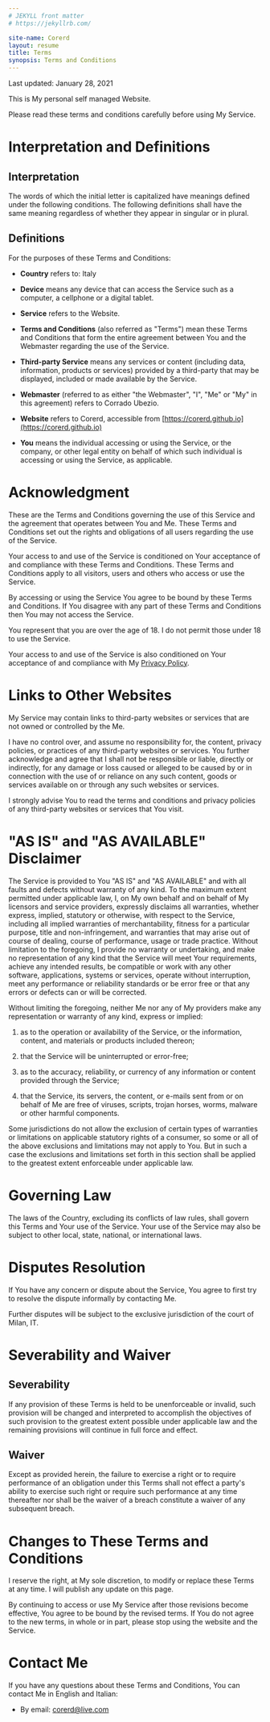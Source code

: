 ```yaml
---
# JEKYLL front matter
# https://jekyllrb.com/

site-name: Corerd
layout: resume
title: Terms
synopsis: Terms and Conditions
---
```

Last updated: January 28, 2021

This is My personal self managed Website.

Please read these terms and conditions carefully before using My Service.

# Interpretation and Definitions

## Interpretation

The words of which the initial letter is capitalized have meanings defined
under the following conditions. The following definitions shall have the same
meaning regardless of whether they appear in singular or in plural.

## Definitions

For the purposes of these Terms and Conditions:

- **Country** refers to: Italy

- **Device** means any device that can access the Service such as a computer,
  a cellphone or a digital tablet.

- **Service** refers to the Website.

- **Terms and Conditions** (also referred as "Terms") mean these Terms and
  Conditions that form the entire agreement between You and the Webmaster
  regarding the use of the Service.

- **Third-party Service** means any services or content (including data,
  information, products or services) provided by a third-party that may
  be displayed, included or made available by the Service.

- **Webmaster** (referred to as either "the Webmaster", "I", "Me" or "My"
  in this agreement) refers to Corrado Ubezio.

- **Website** refers to Corerd, accessible from
  [https://corerd.github.io](https://corerd.github.io)

- **You** means the individual accessing or using the Service, or the company,
  or other legal entity on behalf of which such individual is accessing or
  using the Service, as applicable.

# Acknowledgment

These are the Terms and Conditions governing the use of this Service and the
agreement that operates between You and Me. These Terms and Conditions set out
the rights and obligations of all users regarding the use of the Service.

Your access to and use of the Service is conditioned on Your acceptance of and
compliance with these Terms and Conditions. These Terms and Conditions apply to
all visitors, users and others who access or use the Service.

By accessing or using the Service You agree to be bound by these Terms and
Conditions. If You disagree with any part of these Terms and Conditions then
You may not access the Service.

You represent that you are over the age of 18. I do not permit those under 18
to use the Service.

Your access to and use of the Service is also conditioned on Your acceptance of
and compliance with My [Privacy Policy](/privacy).

# Links to Other Websites

My Service may contain links to third-party websites or services that are
not owned or controlled by the Me.

I have no control over, and assume no responsibility for, the content,
privacy policies, or practices of any third-party websites or services.
You further acknowledge and agree that I shall not be responsible or liable,
directly or indirectly, for any damage or loss caused or alleged to be caused
by or in connection with the use of or reliance on any such content, goods or
services available on or through any such websites or services.

I strongly advise You to read the terms and conditions and privacy policies of
any third-party websites or services that You visit.

# "AS IS" and "AS AVAILABLE" Disclaimer

The Service is provided to You "AS IS" and "AS AVAILABLE" and with all faults
and defects without warranty of any kind. To the maximum extent permitted under
applicable law, I, on My own behalf and on behalf of My licensors and service
providers, expressly disclaims all warranties, whether express, implied,
statutory or otherwise, with respect to the Service, including all implied
warranties of merchantability, fitness for a particular purpose, title and
non-infringement, and warranties that may arise out of course of dealing,
course of performance, usage or trade practice.
Without limitation to the foregoing, I provide no warranty or undertaking,
and make no representation of any kind that the Service will meet Your
requirements, achieve any intended results, be compatible or work with any
other software, applications, systems or services, operate without interruption,
meet any performance or reliability standards or be error free or that any
errors or defects can or will be corrected.

Without limiting the foregoing, neither Me nor any of My providers make any
representation or warranty of any kind, express or implied: 

1. as to the operation or availability of the Service, or the information,
   content, and materials or products included thereon;

2. that the Service will be uninterrupted or error-free;

3. as to the accuracy, reliability, or currency of any information or content
   provided through the Service;

4. that the Service, its servers, the content, or e-mails sent from or on behalf
   of Me are free of viruses, scripts, trojan horses, worms, malware or other
   harmful components.

Some jurisdictions do not allow the exclusion of certain types of warranties or
limitations on applicable statutory rights of a consumer, so some or all of
the above exclusions and limitations may not apply to You. But in such a case
the exclusions and limitations set forth in this section shall be applied to
the greatest extent enforceable under applicable law.

# Governing Law

The laws of the Country, excluding its conflicts of law rules, shall govern
this Terms and Your use of the Service. Your use of the Service may also be
subject to other local, state, national, or international laws.

# Disputes Resolution

If You have any concern or dispute about the Service, You agree to first try
to resolve the dispute informally by contacting Me.

Further disputes will be subject to the exclusive jurisdiction of the court of
Milan, IT.

# Severability and Waiver

## Severability

If any provision of these Terms is held to be unenforceable or invalid, such
provision will be changed and interpreted to accomplish the objectives of such
provision to the greatest extent possible under applicable law and the remaining
provisions will continue in full force and effect.

## Waiver

Except as provided herein, the failure to exercise a right or to require
performance of an obligation under this Terms shall not effect a party's ability
to exercise such right or require such performance at any time thereafter
nor shall be the waiver of a breach constitute a waiver of any subsequent breach.

# Changes to These Terms and Conditions

I reserve the right, at My sole discretion, to modify or replace these Terms
at any time. I will publish any update on this page.

By continuing to access or use My Service after those revisions become effective,
You agree to be bound by the revised terms. If You do not agree to the new terms,
in whole or in part, please stop using the website and the Service.

# Contact Me

If you have any questions about these Terms and Conditions, You can contact Me
in English and Italian:

- By email: [corerd@live.com](mailto:corerd@live.com)
